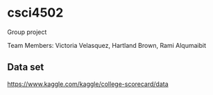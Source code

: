 # csci4502
Group project

Team Members: Victoria Velasquez, Hartland Brown, Rami Alqumaibit

## Data set
https://www.kaggle.com/kaggle/college-scorecard/data
